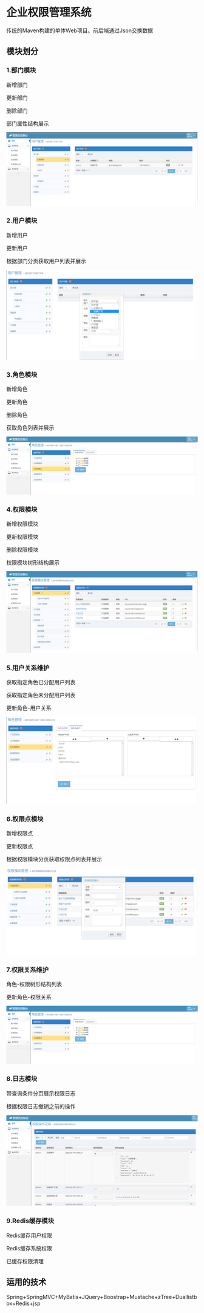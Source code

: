 # 企业权限管理系统

传统的Maven构建的单体Web项目。前后端通过Json交换数据

## 模块划分

### 1.部门模块

新增部门

更新部门

删除部门

部门属性结构展示

![1](https://github.com/MaiSR9527/permission-management/blob/master/image/manage-use.png)

### 2.用户模块

新增用户

更新用户

根据部门分页获取用户列表并展示

![1](https://github.com/MaiSR9527/permission-management/blob/master/image/2.png)



### 3.角色模块

新增角色

更新角色

删除角色

获取角色列表并展示

![1](https://github.com/MaiSR9527/permission-management/blob/master/image/manage-role.png)

### 4.权限模块

新增权限模块

更新权限模块

删除权限模块

权限模块树形结构展示

![1](https://github.com/MaiSR9527/permission-management/blob/master/image/manage-permission.png)

### 5.用户关系维护

获取指定角色已分配用户列表

获取指定角色未分配用户列表

更新角色-用户关系

![image-20200204134124416](https://github.com/MaiSR9527/permission-management/blob/master/image/5.png)

### 6.权限点模块

新增权限点

更新权限点

根据权限模块分页获取权限点列表并展示

![image-20200204134346124](https://github.com/MaiSR9527/permission-management/blob/master/image/6.png)

### 7.权限关系维护

角色-权限树形结构列表

更新角色-权限关系

![1](https://github.com/MaiSR9527/permission-management/blob/master/image/manage-role.png)

### 8.日志模块

带查询条件分页展示权限日志

根据权限日志撤销之前的操作

![1](https://github.com/MaiSR9527/permission-management/blob/master/image/manage-log.png)

### 9.Redis缓存模块

Redis缓存用户权限

Redis缓存系统权限

已缓存权限清理

## 运用的技术

Spring+SpringMVC+MyBatis+JQuery+Boostrap+Mustache+zTree+Duallistbox+Redis+jsp

